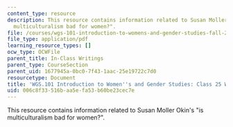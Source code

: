 ```yaml
---
content_type: resource
description: This resource contains information related to Susan Moller Okin's "is
  multiculturalism bad for women?".
file: /courses/wgs-101-introduction-to-womens-and-gender-studies-fall-2014/006c8f33516baa5efa53b60be23cec7e_MITWGS_101F14_InClass25.pdf
file_type: application/pdf
learning_resource_types: []
ocw_type: OCWFile
parent_title: In-Class Writings
parent_type: CourseSection
parent_uid: 1677945a-0bc0-7f43-1aac-25e19722c7d0
resourcetype: Document
title: 'WGS.101 Introduction to Women''s and Gender Studies: Class 25 Writing'
uid: 006c8f33-516b-aa5e-fa53-b60be23cec7e
---
```

This resource contains information related to Susan Moller Okin's "is multiculturalism bad for women?".